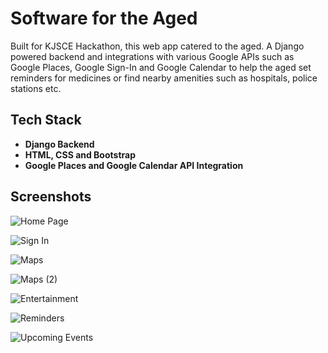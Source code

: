 # Software for the Aged
Built for KJSCE Hackathon, this web app catered to the aged. A Django powered backend and integrations with various Google APIs such as Google Places, Google Sign-In and Google Calendar to help the aged set reminders for medicines or find nearby amenities such as hospitals, police stations etc. 

## Tech Stack
- **Django Backend**
- **HTML, CSS and Bootstrap**
- **Google Places and Google Calendar API Integration**

## Screenshots
![Home Page](https://i.imgur.com/WtbdLPu.png)


![Sign In](https://i.imgur.com/Xu9Uak4.png)


![Maps](https://i.imgur.com/en6iPQY.png)


![Maps (2)](https://i.imgur.com/LK5A4AZ.png)


![Entertainment](https://i.imgur.com/F85KpdO.png)


![Reminders](https://i.imgur.com/nwk1oVC.png)

![Upcoming Events](https://i.imgur.com/RBK0nwP.png)
